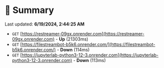 # 📖 Summary
Last updated: **6/19/2024, 2:44:25 AM**

- `GET` [https://restreamer-09gx.onrender.com](https://restreamer-09gx.onrender.com) - **Up** (21303ms)
- `GET` [https://filestreambot-b5k6.onrender.com/](https://filestreambot-b5k6.onrender.com/) - **Down** (114ms)
- `GET` [https://jupyterlab-python3-12-3.onrender.com](https://jupyterlab-python3-12-3.onrender.com) - **Down** (113ms)
